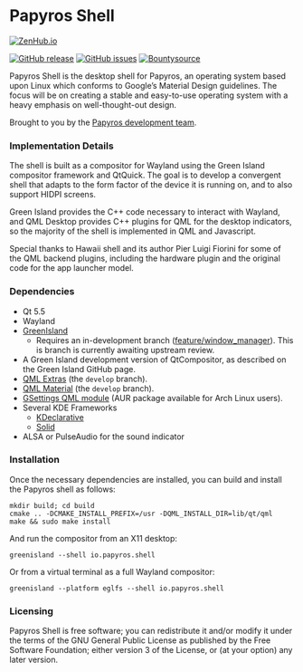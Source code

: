 Papyros Shell
============

[![ZenHub.io](https://img.shields.io/badge/supercharged%20by-zenhub.io-blue.svg)](https://zenhub.io)

[![GitHub release](https://img.shields.io/github/release/papyros/papyros-shell.svg)](https://github.com/papyros/papyros-shell)
[![GitHub issues](https://img.shields.io/github/issues/papyros/papyros-shell.svg)](https://github.com/papyros/papyros-shell/issues)
[![Bountysource](https://img.shields.io/bountysource/team/papyros/activity.svg)](https://www.bountysource.com/teams/papyros)

Papyros Shell is the desktop shell for Papyros, an operating system based upon Linux which conforms to Google’s Material Design guidelines. The focus will be on creating a stable and easy-to-use operating system with a heavy emphasis on well-thought-out design.

Brought to you by the [Papyros development team](https://github.com/papyros/papyros-shell/graphs/contributors).

### Implementation Details ###

The shell is built as a compositor for Wayland using the Green Island compositor framework and QtQuick. The goal is to develop a convergent shell that adapts to the form factor of the device it is running on, and to also support HIDPI screens.

Green Island provides the C++ code necessary to interact with Wayland, and QML Desktop provides C++ plugins for QML for the desktop indicators, so the majority of the shell is implemented in QML and Javascript.
 
Special thanks to Hawaii shell and its author Pier Luigi Fiorini for some of the QML backend plugins, including the hardware plugin and the original code for the app launcher model.

### Dependencies ###

 * Qt 5.5
 * Wayland
 * [GreenIsland](https://github.com/greenisland/greenisland)
   * Requires an in-development branch ([feature/window_manager](https://github.com/papyros/greenisland/tree/feature/window_manager)). This is branch is currently awaiting upstream review.
 * A Green Island development version of QtCompositor, as described on the Green Island GitHub page.
 * [QML Extras](https://github.com/papyros/qml-extras) (the `develop` branch).
 * [QML Material](https://github.com/papyros/qml-material) (the `develop` branch).
 * [GSettings QML module](https://launchpad.net/gsettings-qt) (AUR package available for Arch Linux users).
 * Several KDE Frameworks
   * [KDeclarative](api.kde.org/frameworks-api/frameworks5-apidocs/kdeclarative/html/)
   * [Solid](api.kde.org/frameworks-api/frameworks5-apidocs/solid/html/)
 * ALSA or PulseAudio for the sound indicator

### Installation ###

Once the necessary dependencies are installed, you can build and install the Papyros shell as follows:

    mkdir build; cd build
    cmake .. -DCMAKE_INSTALL_PREFIX=/usr -DQML_INSTALL_DIR=lib/qt/qml
    make && sudo make install

And run the compositor from an X11 desktop:

    greenisland --shell io.papyros.shell

Or from a virtual terminal as a full Wayland compositor:

    greenisland --platform eglfs --shell io.papyros.shell

### Licensing ###

Papyros Shell is free software; you can redistribute it and/or modify it under the terms of the GNU General Public License as published by the Free Software Foundation; either version 3 of the License, or (at your option) any later version.
